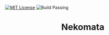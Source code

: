 [![MIT License](https://img.shields.io/badge/License-MIT-green.svg)](https://choosealicense.com/licenses/mit/) ![Build Passing](https://img.shields.io/badge/Build-Passing-green.svg)

<h1 style="text-align: center;">Nekomata</h1>
